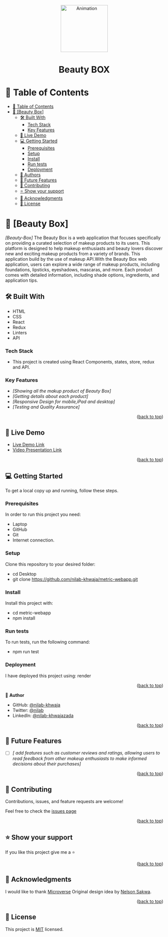 <p align="center">
  <img src="/src/assets/logo3.png" alt="Animation" width="150">
</p
<a name="readme-top"></a>

<div align="center">

  <h1><b>Beauty BOX</b></h1>

</div>

<!-- TABLE OF CONTENTS -->

# 📗 Table of Contents

- [📗 Table of Contents](#-table-of-contents)
- [📖 \[Beauty Box\] ](#-Beauty-Box-)
  - [🛠 Built With ](#-built-with-)
    - [Tech Stack ](#tech-stack-)
    - [Key Features ](#key-features-)
  - [🚀 Live Demo ](#-live-demo-)
  - [💻 Getting Started ](#-getting-started-)
    - [Prerequisites](#prerequisites)
    - [Setup](#setup)
    - [Install](#install)
    - [Run tests](#run-tests)
    - [Deployment](#deployment)
  - [👥 Authors ](#-authors-)
  - [🔭 Future Features ](#-future-features-)
  - [🤝 Contributing ](#-contributing-)
  - [⭐️ Show your support ](#️-show-your-support-)
  - [🙏 Acknowledgments ](#-acknowledgments-)
  - [📝 License ](#-license-)

<!-- PROJECT DESCRIPTION -->

# 📖 [Beauty Box] <a name="about-project"></a>

*[Beauty-Box]* The Beauty Box is a web application that focuses specifically on providing a curated selection of makeup products to its users. This platform is designed to help makeup enthusiasts and beauty lovers discover new and exciting makeup products from a variety of brands. This application build by the use of makeup API.With the Beauty Box web application, users can explore a wide range of makeup products, including foundations, lipsticks, eyeshadows, mascaras, and more. Each product comes with detailed information, including shade options, ingredients, and application tips.

## 🛠 Built With <a name="built-with"></a>

- HTML
- CSS
- React
- Redux
- Linters
- API

### Tech Stack <a name="tech-stack"></a>

- This project is created using React Components, states, store, redux and API.

<!-- Features -->

### Key Features <a name="key-features"></a>

- *[Showing all the makup product of Beauty Box]*
- *[Getting details about each product]*
- *[Responsive Design for mobile,iPad and desktop]*
- *[Testing and Quality Assurance]*


<p align="right">(<a href="#readme-top">back to top</a>)</p>

<!-- LIVE DEMO -->

## 🚀 Live Demo <a name="live-demo"></a>

- [Live Demo Link](https://beauty-jsz4.onrender.com)
- [Video Presentation Link](https://www.loom.com/share/9a2cacff8b824745869becd92456e3e7?sid=351b476b-78f7-4fdd-a380-2d856646ab6a)

<p align="right">(<a href="#readme-top">back to top</a>)</p>

<!-- GETTING STARTED -->

## 💻 Getting Started <a name="getting-started"></a>

To get a local copy up and running, follow these steps.

### Prerequisites

In order to run this project you need:

- Laptop
- GitHub
- Git
- Internet connection.

### Setup

Clone this repository to your desired folder:

- cd Desktop
- git clone https://github.com/nilab-khwaja/metric-webapp.git

### Install

Install this project with:

  - cd metric-webapp
  - npm install

### Run tests

To run tests, run the following command:
- npm run test

### Deployment

I have deployed this project using: render

<p align="right">(<a href="#readme-top">back to top</a>)</p>

<!-- AUTHORS -->

👤 **Author**

- GitHub: [@nilab-khwaja](https://github.com/nilab-khwaja)
- Twitter: [@nilab](https://x.com/NilabKhwajazada?t=hEkqy2CCNFOIfGtbmD2gLA&s=35)
- LinkedIn: [@nilab-khwajazada](https://www.linkedin.com/in/nilab-khwajazada)


<p align="right">(<a href="#readme-top">back to top</a>)</p>

<!-- FUTURE FEATURES -->

## 🔭 Future Features <a name="future-features"></a>

- [ ] *[ add features such as customer reviews and ratings, allowing users to read feedback from other makeup enthusiasts to make informed decisions about their purchases]*



<p align="right">(<a href="#readme-top">back to top</a>)</p>

<!-- CONTRIBUTING -->

## 🤝 Contributing <a name="contributing"></a>

Contributions, issues, and feature requests are welcome!

Feel free to check the [issues page](https://github.com/nilab-khwaja/metrics-webapp/issues)

<p align="right">(<a href="#readme-top">back to top</a>)</p>

<!-- SUPPORT -->

## ⭐️ Show your support <a name="support"></a>

If you like this project give me a ⭐️

<p align="right">(<a href="#readme-top">back to top</a>)</p>

<!-- ACKNOWLEDGEMENTS -->

## 🙏 Acknowledgments <a name="acknowledgements"></a>

I would like to thank [Microverse](https://www.microverse.org/go)
Original design idea by [Nelson Sakwa](https://www.behance.net/sakwadesignstudio).

<p align="right">(<a href="#readme-top">back to top</a>)</p>

<!-- LICENSE -->

## 📝 License <a name="license"></a>

This project is [MIT](https://github.com/Chandan-devs-tech/react-capstone-tvmaze/blob/dev/Mit.md) licensed.